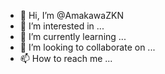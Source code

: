 - 👋 Hi, I’m @AmakawaZKN
- 👀 I’m interested in ...
- 🌱 I’m currently learning ...
- 💞️ I’m looking to collaborate on ...
- 📫 How to reach me ...

<!---
AmakawaZKN/AmakawaZKN is a ✨ special ✨ repository because its `README.md` (this file) appears on your GitHub profile.
You can click the Preview link to take a look at your changes.
--->
